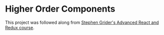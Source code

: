 # Higher Order Components

This project was followed along from [Stephen Grider's Advanced React and Redux course](https://www.udemy.com/course/react-redux-tutorial).
